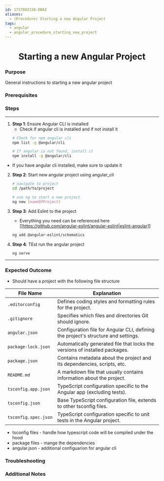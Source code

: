 ```yaml
---
id: 1737082150-DBAZ
aliases:
  - (Procedure) Starting a new Angular Project
tags:
  - angular
  - angular_procedure_starting_new_project
---
```


<center>
<h1>Starting a new Angular Project</h1>
</center>


### Purpose
General instructions to starting a new angular project

### Prerequisites

### Steps
---
1. **Step 1**: Ensure Angular CLI is installed
   - Check if angular cli is installed and if not install it
   ```bash 
   # Check for npm angular cli
   npm list -g @angular/cli

   # If angular is not found, install it 
   npm install -g @angular/cli
   ```
- If you have angular cli installed, make sure to update it


2. **Step 2**: Start new angular project using angular_cli
     ```bash
     # navigate to project
     cd /path/to/project

     # use ng to start a new project
     ng new [nameOfProject]
     ```

3. **Step 3**: Add Eslint to the project
    - Everything you need can be referenced here [[https://github.com/angular-eslint/angular-eslint|eslint-angular]]
    ```bash
    ng add @angular-eslint/schematics
    ```

4. **Step 4**: TEst run the angular project
     ```bash
     ng serve
     ```


---

### Expected Outcome
- Should have a project with the following file structure

| File Name            | Explanation                                                                        |
| -------------------- | ---------------------------------------------------------------------------------- |
| `.editorconfig`      | Defines coding styles and formatting rules for the project.                        |
| `.gitignore`         | Specifies which files and directories Git should ignore.                           |
| `angular.json`       | Configuration file for Angular CLI, defining the project's structure and settings. |
| `package-lock.json`  | Automatically generated file that locks the versions of installed packages.        |
| `package.json`       | Contains metadata about the project and its dependencies, scripts, etc.            |
| `README.md`          | A markdown file that usually contains information about the project.               |
| `tsconfig.app.json`  | TypeScript configuration specific to the Angular app (excluding tests).            |
| `tsconfig.json`      | Base TypeScript configuration file, extends to other tsconfig files.               |
| `tsconfig.spec.json` | TypeScript configuration specific to unit tests in the Angular project.            |

  - tsconfig files -  handle how typescript code will be compiled under the hood
  - package files - mange the dependencies
  - angular.json - additional configuarion for angular cli





### Troubleshooting

### Additional Notes


